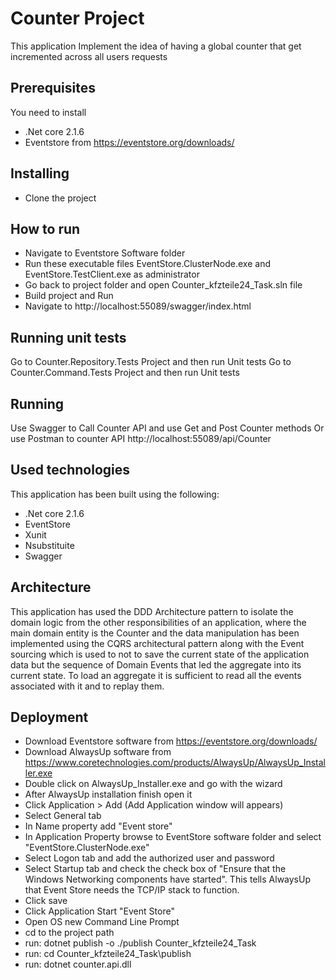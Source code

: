 # Counter Project
This application Implement the idea of having a global counter that get incremented across all users requests

## Prerequisites
You need to install

- .Net core 2.1.6
- Eventstore from https://eventstore.org/downloads/


## Installing
- Clone the project

## How to run

- Navigate to Eventstore Software folder
- Run these executable files EventStore.ClusterNode.exe and EventStore.TestClient.exe as administrator
- Go back to project folder and open Counter_kfzteile24_Task.sln file
- Build project and Run
- Navigate to http://localhost:55089/swagger/index.html

## Running unit tests

Go to Counter.Repository.Tests Project and then run Unit tests
Go to Counter.Command.Tests Project and then run Unit tests


## Running 
Use Swagger to Call Counter API and use Get and Post Counter methods
Or use Postman to counter API  http://localhost:55089/api/Counter
## Used technologies

This application has been built using the following:

- .Net core 2.1.6
- EventStore
- Xunit
- Nsubstituite
- Swagger

## Architecture

This application has used the DDD Architecture pattern to isolate the domain logic from the other responsibilities of an application, where the main domain entity is the Counter and the data manipulation has been implemented using the CQRS architectural pattern along with the Event sourcing which is used to not to save the current state of the application data but the sequence of Domain Events that led the aggregate into its current state. To load an aggregate it is sufficient to read all the events associated with it and to replay them.

## Deployment
- Download Eventstore software from https://eventstore.org/downloads/
- Download AlwaysUp software from https://www.coretechnologies.com/products/AlwaysUp/AlwaysUp_Installer.exe
- Double click on AlwaysUp_Installer.exe and go with the wizard
- After AlwaysUp installation finish open it
- Click Application > Add (Add Application window will appears)
- Select General tab
- In Name property add "Event store" 
- In Application Property browse to EventStore software folder and select "EventStore.ClusterNode.exe"
- Select Logon tab and add the authorized user and password
- Select Startup tab and check the check box of "Ensure that the Windows Networking components have started". This tells AlwaysUp that Event Store needs the TCP/IP stack to function.
- Click save
- Click Application Start "Event Store"
- Open OS new Command Line Prompt
- cd to the project path
- run: dotnet publish -o ./publish Counter_kfzteile24_Task
- run: cd Counter_kfzteile24_Task\publish
- run: dotnet counter.api.dll

